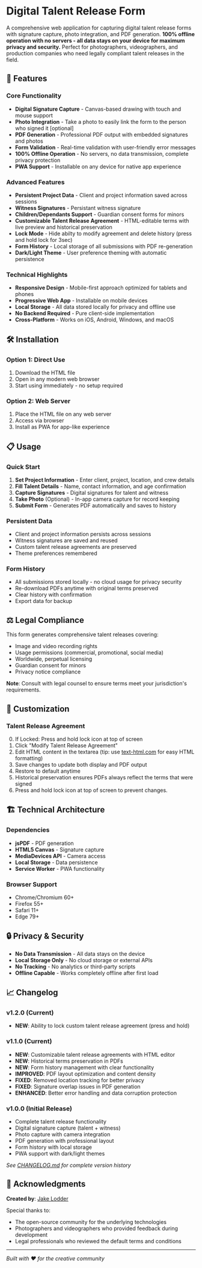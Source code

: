 # Digital Talent Release Form

A comprehensive web application for capturing digital talent release forms with signature capture, photo integration, and PDF generation. **100% offline operation with no servers - all data stays on your device for maximum privacy and security.** Perfect for photographers, videographers, and production companies who need legally compliant talent releases in the field.

## 🚀 Features

### Core Functionality
- **Digital Signature Capture** - Canvas-based drawing with touch and mouse support
- **Photo Integration** - Take a photo to easily link the form to the person who signed it [optional]
- **PDF Generation** - Professional PDF output with embedded signatures and photos
- **Form Validation** - Real-time validation with user-friendly error messages
- **100% Offline Operation** - No servers, no data transmission, complete privacy protection
- **PWA Support** - Installable on any device for native app experience

### Advanced Features
- **Persistent Project Data** - Client and project information saved across sessions
- **Witness Signatures** - Persistant witness signature
- **Children/Dependants Support** - Guardian consent forms for minors
- **Customizable Talent Release Agreement** - HTML-editable terms with live preview and historical preservation
- **Lock Mode** - Hide abilty to modify agreement and delete history (press and hold lock for 3sec)
- **Form History** - Local storage of all submissions with PDF re-generation
- **Dark/Light Theme** - User preference theming with automatic persistence

### Technical Highlights
- **Responsive Design** - Mobile-first approach optimized for tablets and phones
- **Progressive Web App** - Installable on mobile devices
- **Local Storage** - All data stored locally for privacy and offline use
- **No Backend Required** - Pure client-side implementation
- **Cross-Platform** - Works on iOS, Android, Windows, and macOS

## 🛠️ Installation

### Option 1: Direct Use
1. Download the HTML file
2. Open in any modern web browser
3. Start using immediately - no setup required

### Option 2: Web Server
1. Place the HTML file on any web server
2. Access via browser
3. Install as PWA for app-like experience


## 📋 Usage

### Quick Start
1. **Set Project Information** - Enter client, project, location, and crew details
2. **Fill Talent Details** - Name, contact information, and age confirmation
3. **Capture Signatures** - Digital signatures for talent and witness
4. **Take Photo** (Optional) - In-app camera capture for record keeping
5. **Submit Form** - Generates PDF automatically and saves to history

### Persistent Data
- Client and project information persists across sessions
- Witness signatures are saved and reused
- Custom talent release agreements are preserved
- Theme preferences remembered

### Form History
- All submissions stored locally - no cloud usage for privacy security
- Re-download PDFs anytime with original terms preserved
- Clear history with confirmation
- Export data for backup

## ⚖️ Legal Compliance

This form generates comprehensive talent releases covering:
- Image and video recording rights
- Usage permissions (commercial, promotional, social media)
- Worldwide, perpetual licensing
- Guardian consent for minors
- Privacy notice compliance

**Note**: Consult with legal counsel to ensure terms meet your jurisdiction's requirements.

## 🔧 Customization

### Talent Release Agreement
0. If Locked: Press and hold lock icon at top of screen
1. Click "Modify Talent Release Agreement"
3. Edit HTML content in the textarea (tip: use [text-html.com](https://text-html.com/) for easy HTML formatting)
4. Save changes to update both display and PDF output
5. Restore to default anytime
6. Historical preservation ensures PDFs always reflect the terms that were signed
7. Press and hold lock icon at top of screen to prevent changes.

## 🏗️ Technical Architecture

### Dependencies
- **jsPDF** - PDF generation
- **HTML5 Canvas** - Signature capture
- **MediaDevices API** - Camera access
- **Local Storage** - Data persistence
- **Service Worker** - PWA functionality

### Browser Support
- Chrome/Chromium 60+
- Firefox 55+
- Safari 11+
- Edge 79+

## 🔒 Privacy & Security

- **No Data Transmission** - All data stays on the device
- **Local Storage Only** - No cloud storage or external APIs
- **No Tracking** - No analytics or third-party scripts
- **Offline Capable** - Works completely offline after first load

## 📈 Changelog

### v1.2.0 (Current)
- **NEW**: Ability to lock custom talent release agreement (press and hold)

### v1.1.0 (Current)
- **NEW**: Customizable talent release agreements with HTML editor
- **NEW**: Historical terms preservation in PDFs
- **NEW**: Form history management with clear functionality
- **IMPROVED**: PDF layout optimization and content density
- **FIXED**: Removed location tracking for better privacy
- **FIXED**: Signature overlap issues in PDF generation
- **ENHANCED**: Better error handling and data corruption protection

### v1.0.0 (Initial Release)
- Complete talent release functionality
- Digital signature capture (talent + witness)
- Photo capture with camera integration
- PDF generation with professional layout
- Form history with local storage
- PWA support with dark/light themes

*See [CHANGELOG.md](CHANGELOG.md) for complete version history*

## 🙏 Acknowledgments

**Created by**: [Jake Lodder](https://jakelodder.com.au)

Special thanks to:
- The open-source community for the underlying technologies
- Photographers and videographers who provided feedback during development
- Legal professionals who reviewed the default terms and conditions

---

*Built with ❤️ for the creative community*
